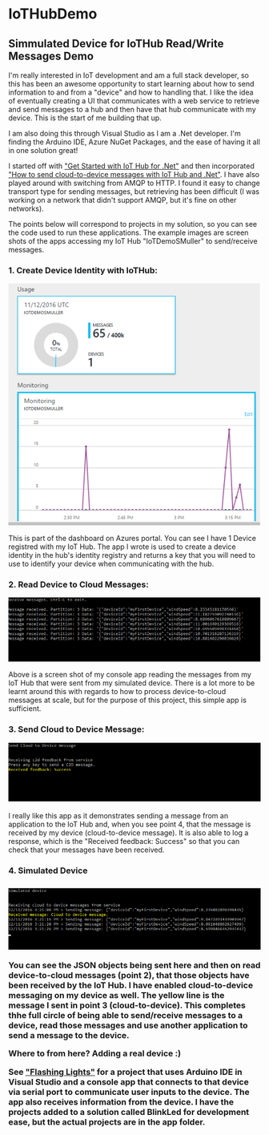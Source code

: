 # IoTHubDemo
<h2>Simmulated Device for IoTHub Read/Write Messages Demo</h2>

<p>I'm really interested in IoT development and am a full stack developer, so this has been an awesome opportunity to start learning about how to send information to and from a "device" and how to handling that. I like the idea of eventually creating a UI that communicates with a web service to retrieve and send messages to a hub and then have that hub communicate with my device. This is the start of me building that up.</p>

<p>I am also doing this through Visual Studio as I am a .Net developer. I'm finding the Arduino IDE, Azure NuGet Packages, and the ease of having it all in one solution great!</p>

<p>I started off with <a href="https://azure.microsoft.com/en-us/documentation/articles/iot-hub-csharp-csharp-getstarted">"Get Started with IoT Hub for .Net"</a> and then incorporated <a href="https://azure.microsoft.com/en-us/documentation/articles/iot-hub-csharp-csharp-c2d">"How to send cloud-to-device messages with IoT Hub and .Net"</a>. I have also played around with switching from AMQP to HTTP. I found it easy to change transport type for sending messages, but retrieving has been difficult (I was working on a network that didn't support AMQP, but it's fine on other networks).</p>

<p>The points below will correspond to projects in my solution, so you can see the code used to run these applications. The example images are screen shots of the apps accessing my IoT Hub "IoTDemoSMuller" to send/receive messages.</p>

<h3>1. Create Device Identity with IoTHub:</h3>
<p align="center">
  <img src="https://github.com/SandraMuller/IoTHubDemo/blob/master/ScreenShot/IoTHubDashboard.png"/>
</p>
<p>This is part of the dashboard on Azures portal. You can see I have 1 Device registred with my IoT Hub. The app I wrote is used to create a device identity in the hub's identity registry and returns a key that you will need to use to identify your device when communicating with the hub.</p>

<h3>2. Read Device to Cloud Messages:</h3>
<p align="center">
  <img src="https://github.com/SandraMuller/IoTHubDemo/blob/master/ScreenShot/ReadMessages.png"/>
</p>
<p>Above is a screen shot of my console app reading the messages from my IoT Hub that were sent from my simulated device. There is a lot more to be learnt around this with regards to how to process device-to-cloud messages at scale, but for the purpose of this project, this simple app is sufficient.</p>

<h3>3. Send Cloud to Device Message:</h3>
<p align="center">
  <img src="https://github.com/SandraMuller/IoTHubDemo/blob/master/ScreenShot/SendMessageToDevice.png"/>
</p>
<p>I really like this app as it demonstrates sending a message from an application to the IoT Hub and, when you see point 4, that the message is received by my device (cloud-to-device message). It is also able to log a response, which is the "Received feedback: Success" so that you can check that your messages have been received.</p>

<h3>4. Simulated Device<h3>
<p align="center">
  <img src="https://github.com/SandraMuller/IoTHubDemo/blob/master/ScreenShot/SimulatedDeviceSendRecieveMessage.png"/>
</p>
<p>You can see the JSON objects being sent here and then on read device-to-cloud messages (point 2), that those objects have been received by the IoT Hub. I have enabled cloud-to-device messaging on my device as well. The yellow line is the message I sent in point 3 (cloud-to-device). This completes thhe full circle of being able to send/receive messages to a device, read those messages and use another application to send a message to the device.</p>

<p>Where to from here? Adding a real device :)</p>

<p>See <a href="https://github.com/SandraMuller/FlashingLights">"Flashing Lights"</a> for a project that uses Arduino IDE in Visual Studio and a console app that connects to that device via serial port to communicate user inputs to the device. The app also receives information from the device. I have the projects added to a solution called BlinkLed for development ease, but the actual projects are in the app folder.</p>
